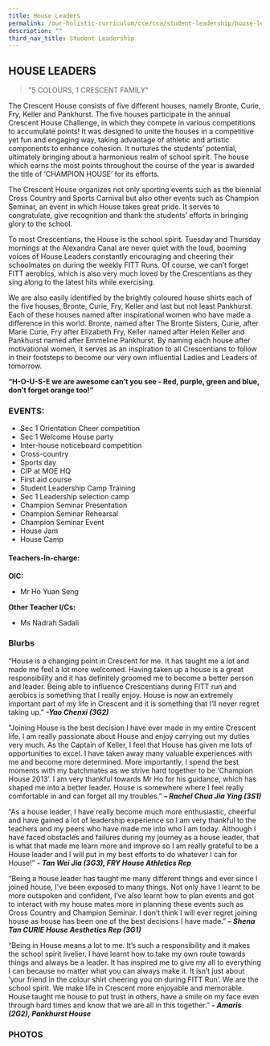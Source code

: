 ```yaml
---
title: House Leaders
permalink: /our-holistic-curriculum/cce/cca/student-leadership/house-leaders/
description: ""
third_nav_title: Student Leadership
---
```

## **HOUSE LEADERS**

>"5 COLOURS, 1 CRESCENT FAMILY"

The Crescent House consists of five different houses, namely Bronte, Curie, Fry, Keller and Pankhurst. The five houses participate in the annual Crescent House Challenge, in which they compete in various competitions to accumulate points! It was designed to unite the houses in a competitive yet fun and engaging way, taking advantage of athletic and artistic components to enhance cohesion. It nurtures the students’ potential, ultimately bringing about a harmonious realm of school spirit. The house which earns the most points throughout the course of the year is awarded the title of ‘CHAMPION HOUSE’ for its efforts.

The Crescent House organizes not only sporting events such as the biennial Cross Country and Sports Carnival but also other events such as Champion Seminar, an event in which House takes great pride. It serves to congratulate, give recognition and thank the students’ efforts in bringing glory to the school.

To most Crescentians, the House is the school spirit. Tuesday and Thursday mornings at the Alexandra Canal are never quiet with the loud, booming voices of House Leaders constantly encouraging and cheering their schoolmates on during the weekly FITT Runs. Of course, we can’t forget FITT aerobics, which is also very much loved by the Crescentians as they sing along to the latest hits while exercising.

We are also easily identified by the brightly coloured house shirts each of the five houses, Bronte, Curie, Fry, Keller and last but not least Pankhurst. Each of these houses named after inspirational women who have made a difference in this world. Bronte, named after The Bronte Sisters, Curie, after Marie Curie, Fry after Elizabeth Fry, Keller named after Helen Keller and Pankhurst named after Emmeline Pankhurst. By naming each house after motivational women, it serves as an inspiration to all Crescentians to follow in their footsteps to become our very own influential Ladies and Leaders of tomorrow.

**“H-O-U-S-E we are awesome can’t you see - Red, purple, green and blue, don’t forget orange too!”**


### **EVENTS:**
*   Sec 1 Orientation Cheer competition
*   Sec 1 Welcome House party
*   Inter-house noticeboard competition
*   Cross-country
*   Sports day
*   CIP at MOE HQ
*   First aid course
*   Student Leadership Camp Training
*   Sec 1 Leadership selection camp
*   Champion Seminar Presentation
*   Champion Seminar Rehearsal
*   Champion Seminar Event
*   House Jam
*   House Camp

#### **Teachers-In-charge:**
**OIC:**  
* Mr Ho Yuan Seng
  
**Other Teacher I/Cs:**  
* Ms Nadrah Sadali


### **Blurbs**

“House is a changing point in Crescent for me. It has taught me a lot and made me feel a lot more welcomed. Having taken up a house is a great responsibility and it has definitely groomed me to become a better person and leader. Being able to influence Crescentians during FITT run and aerobics is something that I really enjoy. House is now an extremely important part of my life in Crescent and it is something that I’ll never regret taking up.”
***-Yao Chenxi (3G2)***

 "Joining House is the best decision I have ever made in my entire Crescent life. I am really passionate about House and enjoy carrying out my duties very much. As the Captain of Keller, I feel that House has given me lots of opportunities to excel. I have taken away many valuable experiences with me and become more determined. More importantly, I spend the best moments with my batchmates as we strive hard together to be ‘Champion House 2013’. I am very thankful towards Mr Ho for his guidance, which has shaped me into a better leader. House is somewhere where I feel really comfortable in and can forget all my troubles.”
***– Rachel Chua Jia Ying (3S1)***

 “As a house leader, I have really become much more enthusiastic, cheerful and have gained a lot of leadership experience so I am very thankful to the teachers and my peers who have made me into who I am today. Although I have faced obstacles and failures during my journey as a house leader, that is what that made me learn more and improve so I am really grateful to be a House leader and I will put in my best efforts to do whatever I can for House!”
***- Tan Wei Jia (3G3), FRY House Athletics Rep***

“Being a house leader has taught me many different things and ever since I joined house, I’ve been exposed to many things. Not only have I learnt to be more outspoken and confident, I’ve also learnt how to plan events and got to interact with my house mates more in planning these events such as Cross Country and Champion Seminar. I don’t think I will ever regret joining house as house has been one of the best decisions I have made.”
***– Shena Tan CURIE House Aesthetics Rep (3G1)***

“Being in House means a lot to me. It’s such a responsibility and it makes the school spirit livelier. I have learnt how to take my own route towards things and always be a leader. It has inspired me to give my all to everything I can because no matter what you can always make it. It isn’t just about ‘your friend in the colour shirt cheering you on during FITT Run’. We are the school spirit. We make life in Crescent more enjoyable and memorable. House taught me house to put trust in others, have a smile on my face even through hard times and know that we are all in this together.”
***- Amaris (2G2), Pankhurst House***


### **PHOTOS**